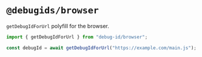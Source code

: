 # `@debugids/browser`

`getDebugIdForUrl` polyfill for the browser.

```ts
import { getDebugIdForUrl } from "debug-id/browser";

const debugId = await getDebugIdForUrl("https://example.com/main.js");
```
